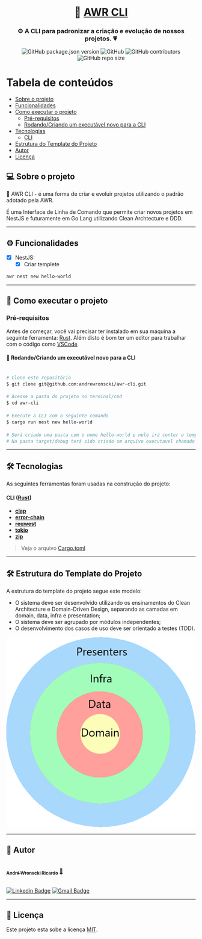 <h1 align="center">
     🤖 <a href="#" alt="site do places"> AWR CLI</a>
</h1>

<h3 align="center">
    ⚙️ A CLI para padronizar a criação e evolução de nossos projetos. 💗
</h3>

<div align="center">
<p align="center">
<a><img alt="GitHub package.json version" src="https://img.shields.io/github/package-json/v/andrewronscki/places-serverside"></a>
<a><img alt="GitHub" src="https://img.shields.io/github/license/andrewronscki/places-serverside"></a>
<a><img alt="GitHub contributors" src="https://img.shields.io/github/contributors/andrewronscki/places-serverside"></a>
<a><img alt="GitHub repo size" src="https://img.shields.io/github/repo-size/andrewronscki/places-serverside"></a>
</p>
</div>

Tabela de conteúdos
=================
<!--ts-->
   * [Sobre o projeto](#-sobre-o-projeto)
   * [Funcionalidades](#%EF%B8%8F-funcionalidades)
   * [Como executar o projeto](#-como-executar-o-projeto)
     * [Pré-requisitos](#pré-requisitos)
     * [Rodando/Criando um executável novo para a CLI](#-rodandocriando-um-executável-novo-para-a-cli)
   * [Tecnologias](#-tecnologias)
     * [CLI](#cli-rust)
   * [Estrutura do Template do Projeto](#-estrutura-do-template-do-projeto)
   * [Autor](#-autor)
   * [Licença](#-licença)
<!--te-->


## 💻 Sobre o projeto

🤖 AWR CLI - é uma forma de criar e evoluir projetos utilizando o padrão adotado pela AWR.

É uma Interface de Linha de Comando que permite criar novos projetos em NestJS e futuramente em Go Lang utilizando Clean Archtecture e DDD.

---

## ⚙️ Funcionalidades

- [x] NestJS:
  - [x] Criar templete
```bash
awr nest new hello-world
```

---

## 🚀 Como executar o projeto

### Pré-requisitos

Antes de começar, você vai precisar ter instalado em sua máquina a seguinte ferramenta:
[Rust](https://rustup.rs/).
Além disto é bom ter um editor para trabalhar com o código como [VSCode](https://code.visualstudio.com/)

#### 🎲 Rodando/Criando um executável novo para a CLI

```bash

# Clone este repositório
$ git clone git@github.com:andrewronscki/awr-cli.git

# Acesse a pasta do projeto no terminal/cmd
$ cd awr-cli

# Execute a CLI com o seguinte comando
$ cargo run nest new hello-world

# Será criado uma pasta com o nome hello-world e nele irá conter o template do projeto
# Na pasta target/debug terá sido criado um arquivo executavel chamado AWR, rodando no windows ele criará um executável chamado AWR.exe

```

---

## 🛠 Tecnologias

As seguintes ferramentas foram usadas na construção do projeto:

#### [](https://github.com/AWR-solucoes-de-pagamentos/AWR-cli)**CLI** ([Rust](https://www.rust-lang.org/pt-BR))
-   **[clap](https://docs.rs/crate/clap/4.0.32)**
-   **[error-chain](https://docs.rs/crate/error-chain/0.12.4)**
-   **[reqwest](https://docs.rs/crate/reqwest/0.11.13)**
-   **[tokio](https://docs.rs/crate/tokio/1.24.1)**
-   **[zip](https://docs.rs/crate/zip/0.6.3)**

> Veja o arquivo  [Cargo.toml](https://github.com/AWR-solucoes-de-pagamentos/AWR-cli/blob/main/Cargo.toml)

---

## 🛠 Estrutura do Template do Projeto
A estrutura do template do projeto segue este modelo:
- O sistema deve ser desenvolvido utilizando os ensinamentos do Clean Architecture e Domain-Driven Design, separando as camadas em domain, data, infra e presentation;
- O sistema deve ser agrupado por módulos independentes;
- O desenvolvimento dos casos de uso deve ser orientado a testes (TDD).

<div align="center">
  <img alt="Arquitetura da Api" src="./arquitetura-software.png">
</div>

---

## 🦸 Autor

<a href="https://andrewronscki.com">
 <img style="border-radius: 50%;" src="https://avatars.githubusercontent.com/u/32884775?v=4" width="100px;" alt=""/>
 <br />
 <sub><b>André Wronscki Ricardo</b></sub></a> <a href="https://andrewronscki.com" title="André Wronscki">🚀</a>
 <br />
 <br />


[![Linkedin Badge](https://img.shields.io/badge/-André-blue?style=flat-square&logo=Linkedin&logoColor=white&link=https://www.linkedin.com/in/andr%C3%A9-wronscki-ricardo-13694bb7/)](https://www.linkedin.com/in/andr%C3%A9-wronscki-ricardo-13694bb7/)
[![Gmail Badge](https://img.shields.io/badge/-andrewronscki@gmail.com-c14438?style=flat-square&logo=Gmail&logoColor=white&link=mailto:andrewronscki@gmail.com)](mailto:andrewronscki@gmail.com)

---

## 📝 Licença

Este projeto esta sobe a licença [MIT](./LICENSE.md).
